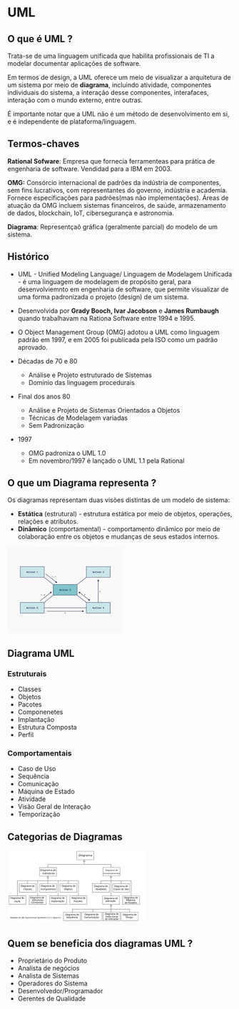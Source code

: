 # UML

## O que é UML ?

Trata-se de uma linguagem unificada que habilita profissionais de TI a modelar documentar aplicações de software.

Em termos de design, a UML oferece um meio de visualizar a arquitetura de um sistema por meio de **diagrama**, incluindo atividade, componentes individuais do sistema, a interação desse componentes, interafaces, interação com o mundo externo, entre outras.

É importante notar que a UML não é um método de desenvolvimento em si, e é independente de plataforma/linguagem.

## Termos-chaves

**Rational Sofware**: Empresa que fornecia ferramenteas para prática de engenharia de software. Vendidad para a IBM em 2003.

**OMG:** Consórcio internacional de padrões da indústria de componentes, sem fins lucrativos, com representantes do governo, indústria e academia. Fornece especificações para padrões(mas não implementações). Áreas de atuação da OMG incluem sistemas financeiros, de saúde, armazenamento de dados, blockchain, IoT, cibersegurança e astronomia.

**Diagrama**: Representçaõ gráfica (geralmente parcial) do modelo de um sistema.

## Histórico

- UML - Unified Modeling Language/ Linguagem de Modelagem Unificada - é uma linguagem de  modelagem de propósito geral, para desenvolviemnto em engenharia de software, que permite visualizar de uma forma padronizada o projeto (design) de um sistema.

- Desenvolvida por **Grady Booch, Ivar Jacobson** e **James Rumbaugh** quando trabalhavam na Rationa Software entre 1994 e 1995.
- O Object Management Group (OMG) adotou a UML como linguagem padrão em 1997, e em 2005 foi publicada pela ISO como um padrão aprovado.
- Décadas de 70 e 80
  - Análise e Projeto estruturado de Sistemas
  - Domínio das linguagem procedurais
- Final dos anos 80
  - Análise e Projeto de Sistemas Orientados a Objetos
  - Técnicas de Modelagem variadas
  - Sem Padronização
- 1997
  - OMG padroniza o UML 1.0
  - Em novembro/1997 é lançado o UML 1.1 pela Rational

## O que um Diagrama representa ?

Os diagramas representam duas visões distintas de um modelo de sistema:

- **Estática** (estrutural) - estrutura estática por meio de objetos, operações, relações e atributos.
- **Dinâmico** (comportamental) - comportamento dinâmico por meio de colaboração entre os objetos e mudanças de seus estados internos.

![Diagrama UML](./DiagramaUML.png)

## Diagrama UML

### Estruturais

- Classes
- Objetos
- Pacotes
- Componenetes
- Implantação
- Estrutura Composta
- Perfil

### Comportamentais

- Caso de Uso
- Sequência
- Comunicação
- Máquina de Estado
- Atividade
- Visão Geral de Interação
- Temporização

## Categorias de Diagramas

![Categorias de Diagramas](./categorias-diagramas.png)

## Quem se beneficia dos diagramas UML ?

- Proprietário do Produto
- Analista de negócios
- Analista de Sistemas
- Operadores do Sistema
- Desenvolvedor/Programador
- Gerentes de Qualidade

